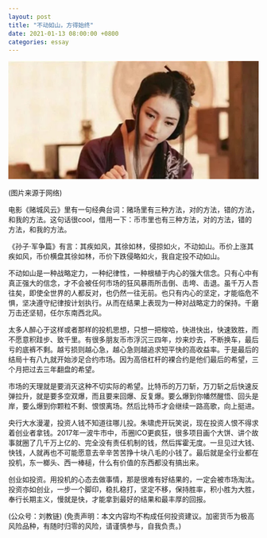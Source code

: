 ```yaml
---
layout: post
title: "不动如山，方得始终"
date: 2021-01-13 08:00:00 +0800
categories: essay
---
```


![](/images/2021/20210113.jpg)

(图片来源于网络)

电影《赌城风云》里有一句经典台词：赌场里有三种方法，对的方法，错的方法，和我的方法。这句话很cool，借用一下：币市里也有三种方法，对的方法，错的方法，和我的方法。

《孙子·军争篇》有言：其疾如风，其徐如林，侵掠如火，不动如山。币价上涨其疾如风，币价横盘其徐如林，币价下跌侵略如火，我自定投不动如山。

不动如山是一种战略定力，一种纪律性，一种根植于内心的强大信念。只有心中有真正强大的信念，才不会被任何市场的狂风暴雨所击倒、击垮、击退。虽千万人吾往矣，即使全世界的人都反对，也仍然一往无前。也只有内心的坚定，才能临危不惧，坚决遵守纪律按计划执行。从而在结果上表现为一种对战略定力的保持。千磨万击还坚韧，任尔东南西北风。

太多人醉心于这样或者那样的投机思想，只想一把梭哈，快进快出，快速致胜，而不愿意积跬步、致千里。有很多朋友币市浮沉三四年，炒来炒去，不断换车，最后亏的底裤不剩。越亏损则越心急，越心急则越追求短平快的高收益率。于是最后的结局十有八九就开始涉足合约市场。因为高倍杠杆的裸合约是他们最后的希望，三个月把过去三年翻盘的希望。

市场的天理就是要消灭这种不切实际的希望。比特币的万刀斩，万刀斩之后快速反弹拉升，就是要多空双爆，而且要来回爆、反复爆。要么爆到你幡然醒悟、回头是岸，要么爆到你颗粒不剩、恨恨离场。然后比特币才会继续一路高歌，向上挺进。

央行大水漫灌，投资人钱不知道往哪儿投。朱啸虎开玩笑说，现在投资人恨不得求着创业者拿钱。2017年一波牛市中，币圈ICO更疯狂，很多项目画个大饼、讲个故事就圈了几千万上亿的、完全没有责任机制的钱，然后挥霍无度。一旦见过大钱、快钱，人就再也不可能愿意去辛辛苦苦挣十块八毛的小钱了。最后就是全行业都在投机，东一榔头、西一棒槌，什么有价值的东西都没有搞出来。

创业如投资。用投机的心态去做事情，那是很难有好结果的，一定会被市场淘汰。投资亦如创业，一步一个脚印，稳扎稳打，坚定不移，保持胜率，积小胜为大胜，奉行长期主义，慢就是快，才能拿到最好的结果和最丰厚的回报。

(公众号：刘教链)
(免责声明：本文内容均不构成任何投资建议。加密货币为极高风险品种，有随时归零的风险，请谨慎参与，自我负责。)
